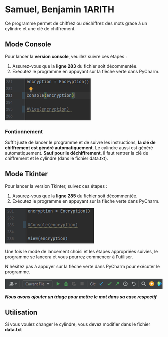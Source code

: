 # Samuel, Benjamin 1ARITH

Ce programme permet de chiffrez ou déchiffrez des mots grace à un cylindre et une clé de chiffrement.

## Mode Console

Pour lancer la **version console**, veuillez suivre ces étapes :

1. Assurez-vous que la __ligne 283__ du fichier soit décommentée.
2. Exécutez le programme en appuyant sur la flèche verte dans PyCharm.

![img.png](img/img.png)

### Fontionnement

Suffit juste de lancer le programme et de suivre les instructions, **la clé de chiffrement est généré automatiquement**.
Le cylindre aussi est généré automatiquement.
**Sauf pour le déchiffrement**, il faut rentrer la clé de chiffrement et le cylindre (dans le fichier data.txt).

## Mode Tkinter

Pour lancer la version Tkinter, suivez ces étapes :

1. Assurez-vous que la __ligne 285__ du fichier soit décommentée.
2. Exécutez le programme en appuyant sur la flèche verte dans PyCharm.

![img_1.png](img/img_1.png)

Une fois le mode de lancement choisi et les étapes appropriées suivies, le programme se lancera et vous pourrez commencer à l'utiliser.

N'hésitez pas à appuyer sur la flèche verte dans PyCharm pour exécuter le programme.

![img_2.png](img/img_2.png)

***Nous avons ajouter un triage pour mettre le mot dans sa case respectif***

## Utilisation

Si vous voulez changer le cylindre, vous devez modifier dans le fichier **data.txt**
